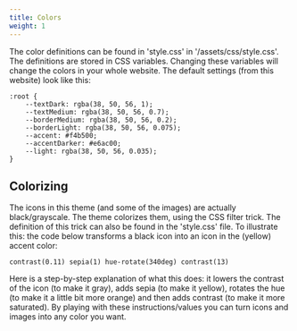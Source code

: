 ```yaml
---
title: Colors
weight: 1
---
```


The color definitions can be found in 'style.css' in '/assets/css/style.css'. The definitions are stored in CSS variables. Changing these variables will change the colors in your whole website. The default settings (from this website) look like this:

```
:root {
    --textDark: rgba(38, 50, 56, 1);
    --textMedium: rgba(38, 50, 56, 0.7);
    --borderMedium: rgba(38, 50, 56, 0.2); 
    --borderLight: rgba(38, 50, 56, 0.075);
    --accent: #f4b500;
    --accentDarker: #e6ac00;
    --light: rgba(38, 50, 56, 0.035);
}
```

## Colorizing

The icons in this theme (and some of the images) are actually black/grayscale. The theme colorizes them, using the CSS filter trick. The definition of this trick can also be found in the 'style.css' file. To illustrate this: the code below transforms a black icon into an icon in the (yellow) accent color:

```
contrast(0.11) sepia(1) hue-rotate(340deg) contrast(13)

```

Here is a step-by-step explanation of what this does: it lowers the contrast of the icon (to make it gray), adds sepia (to make it yellow), rotates the hue (to make it a little bit more orange) and then adds contrast (to make it more saturated). By playing with these instructions/values you can turn icons and images into any color you want.
